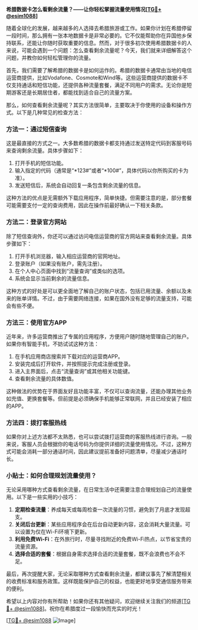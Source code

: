 **希腊数据卡怎么看剩余流量？——让你轻松掌握流量使用情况[[TG💪+ @esim1088](https://t.me/s/esim1088)]**

随着全球化的发展，越来越多的人选择去希腊旅游或工作。如果你计划在希腊停留一段时间，那么拥有一张本地数据卡是非常必要的。它不仅能帮助你在异国他乡保持联系，还能让你随时获取重要的信息。然而，对于很多初次使用希腊数据卡的人来说，可能会遇到一个问题：怎么查看剩余流量呢？今天，我们就来详细解答这个问题，并教你如何轻松管理你的流量。

首先，我们需要了解希腊的数据卡是如何运作的。希腊的数据卡通常由当地的电信运营商提供，比如Vodafone、Cosmote和Wind等。这些运营商提供的数据卡不仅支持通话和短信功能，还提供各种流量套餐，满足不同用户的需求。无论你是短期游客还是长期居住者，都能找到适合自己的流量方案。

那么，如何查看剩余流量呢？其实方法很简单，主要取决于你使用的设备和操作方式。以下是几种常见的检查方法：

### 方法一：通过短信查询

这是最直接的方式之一。大多数希腊的数据卡都支持通过发送特定代码到客服号码来查询剩余流量。具体步骤如下：

1. 打开手机的短信功能。
2. 输入指定的代码（通常是“*123#”或者“*100#”，具体代码以你所购买的卡为准）。
3. 发送短信后，系统会自动回复一条包含剩余流量的信息。

这种方法的优点是无需额外下载应用程序，简单快捷。但需要注意的是，部分套餐可能需要支付一定的查询费用，因此在操作前最好确认一下相关条款。

### 方法二：登录官方网站

除了短信查询外，你还可以通过访问电信运营商的官方网站来查看剩余流量。具体步骤如下：

1. 打开手机浏览器，输入相应运营商的官网地址。
2. 登录账户（如果没有账户，需先注册）。
3. 在个人中心页面中找到“流量查询”或类似的选项。
4. 系统会显示当前剩余的流量信息。

这种方式的好处是可以更全面地了解自己的账户状态，包括已用流量、余额以及未来的账单详情。不过，由于需要网络连接，如果在国外没有足够的流量支持，可能会有些不便。

### 方法三：使用官方APP

近年来，许多运营商推出了专属的应用程序，方便用户随时随地管理自己的账户。如果你有智能手机，不妨试试这种方法：

1. 在手机应用商店搜索并下载对应的运营商APP。
2. 安装完成后打开软件，并按照提示完成注册或登录。
3. 进入主界面后，点击“流量查询”或其他相关功能键。
4. 查看剩余流量的具体数值。

这种做法的优势在于界面友好且功能丰富，不仅可以查询流量，还能办理其他业务如充值、更换套餐等。但前提是必须确保手机能够正常联网，并且已经安装了相应的APP。

### 方法四：拨打客服热线

如果你对上述方法都不太熟悉，也可以尝试拨打运营商的客服热线进行咨询。一般来说，客服人员会根据你的电话号码为你提供详细的流量使用情况。不过，这种方式可能会消耗一部分通话时间，因此建议提前准备好问题清单，尽量减少通话时长。

### 小贴士：如何合理规划流量使用？

无论采用哪种方式查看剩余流量，在日常生活中还需要注意合理规划自己的流量使用。以下是一些实用的小技巧：

1. **定期检查流量**：养成每天或每周检查一次流量的习惯，避免到了月底才发现超支。
2. **关闭后台更新**：某些应用程序会在后台自动更新内容，这会消耗大量流量。可以设置为仅在Wi-Fi环境下更新。
3. **利用免费Wi-Fi**：在外旅行时，尽量寻找附近的免费Wi-Fi热点，以节省宝贵的流量资源。
4. **选择合适的套餐**：根据自身需求选择合适的流量套餐，既不会浪费也不会不足。

最后，再次提醒大家，无论采取哪种方式查看剩余流量，都建议事先了解清楚相关的收费标准和服务政策。这样既能保护自己的权益，也能更好地享受通信服务带来的便利。

希望以上内容对你有所帮助！如果你还有其他疑问，欢迎继续关注我们的频道[[TG💪+ @esim1088](https://t.me/s/esim1088)]。祝你在希腊度过一段愉快而充实的时光！

[[TG💪+ @esim1088](https://t.me/s/esim1088) ![Image](https://i.postimg.cc/4NQfJmqS/Snipaste-2025-05-13-00-14-12.png)]